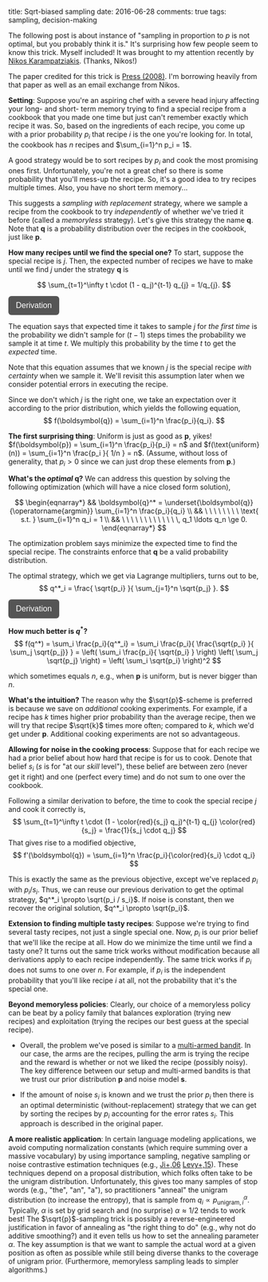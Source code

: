 title: Sqrt-biased sampling
date: 2016-06-28
comments: true
tags: sampling, decision-making

The following post is about instance of "sampling in proportion to $p$ is not
optimal, but you probably think it is." It's surprising how few people seem to
know this trick. Myself included! It was brought to my attention recently by
[Nikos Karampatziakis](http://lowrank.net/nikos/). (Thanks, Nikos!)

The paper credited for this trick is
[Press (2008)](http://www.pnas.org/content/106/6/1716.full.pdf). I'm borrowing
heavily from that paper as well as an email exchange from Nikos.

**Setting**: Suppose you're an aspiring chef with a severe head injury affecting
  your long- and short- term memory trying to find a special recipe from a
  cookbook that you made one time but just can't remember exactly which recipe
  it was. So, based on the ingredients of each recipe, you come up with a prior
  probability $p_i$ that recipe $i$ is the one you're looking for. In total, the
  cookbook has $n$ recipes and $\sum_{i=1}^n p_i = 1$.

A good strategy would be to sort recipes by $p_i$ and cook the most promising
ones first. Unfortunately, you're not a great chef so there is some probability
that you'll mess-up the recipe. So, it's a good idea to try recipes multiple
times. Also, you have no short term memory...

This suggests a *sampling with replacement* strategy, where we sample a recipe
from the cookbook to try *independently* of whether we've tried it before
(called a *memoryless* strategy). Let's give this strategy the name
$\boldsymbol{q}$. Note that $\boldsymbol{q}$ is a probability distribution over
the recipes in the cookbook, just like $\boldsymbol{p}.$

**How many recipes until we find the special one?** To start, suppose the
special recipe is $j$. Then, the expected number of recipes we have to make
until we find $j$ under the strategy $\boldsymbol{q}$ is

$$
\sum_{t=1}^\infty t \cdot (1 - q_j)^{t-1} q_{j} = 1/q_{j}.
$$

<style>
.toggle-button {
    background-color: #555555;
    border: none;
    color: white;
    padding: 10px 15px;
    border-radius: 6px;
    text-align: center;
    text-decoration: none;
    display: inline-block;
    font-size: 16px;
    cursor: pointer;
}
.derivation {
  background-color: #f2f2f2;
  border: thin solid #ddd;
  padding: 10px;
  margin-bottom: 10px;
}
</style>

<script>
// workaround for when markdown/mathjax gets confused by the
// javascript dollar function.
function toggle(x) { $(x).toggle(); }
</script>

<button onclick="toggle('#derivation')" class="toggle-button">Derivation</button>
<div id="derivation" style="display:none;" class="derivation">
**Derivation**:

We start with
$$
\sum_{t=1}^\infty t \cdot (1 - q_j)^{t-1} q_{j},
$$

Let $a = (1-q_j)$, to clean up notation.
$$
= q_{j} \sum_{t=1}^\infty t \cdot a^{t-1}
$$

Use the identity $\nabla_a [ a^t ] = t \cdot a^{t-1}$,
$$
= q_{j} \sum_{t=1}^\infty \nabla_a[ a^{t} ].
$$

Fish the gradient out of the sum and tweak summation index,
$$
= q_{j} \nabla_a\left[ \sum_{t=1}^\infty a^{t} \right]
= q_{j} \nabla_a\left[ -1 + \sum_{t=0}^\infty a^{t}\right]
$$

Plugin in the solution to the geometric series,
$$
= q_{j} \nabla_a\left[ -1 + \frac{1}{1-a} \right].
$$

Take derivative, expand $a$ and simplify,
$$
= q_{j} \frac{1}{(1-a)^2}
= \frac{1}{q_j}
$$

</div>


The equation says that expected time it takes to sample $j$ for *the first time*
is the probability we didn't sample for $(t-1)$ steps times the probability we
sample it at time $t$. We multiply this probability by the time $t$ to get the
*expected* time.

Note that this equation assumes that we known $j$ is the special recipe *with
certainty* when we sample it. We'll revisit this assumption later when we
consider potential errors in executing the recipe.

Since we don't which $j$ is the right one, we take an expectation over it
according to the prior distribution, which yields the following equation,
$$
f(\boldsymbol{q}) = \sum_{i=1}^n \frac{p_i}{q_i}.
$$

**The first surprising thing**: Uniform is just as good as $\boldsymbol{p}$,
  yikes! $f(\boldsymbol{p}) = \sum_{i=1}^n \frac{p_i}{p_i} = n$ and
  $f(\text{uniform}(n)) = \sum_{i=1}^n \frac{p_i }{ 1/n } = n$. (Assume, without
  loss of generality, that $p_i > 0$ since we can just drop these elements from
  $\boldsymbol{p}$.)


**What's the *optimal* $\boldsymbol{q}$?** We can address this question by
solving the following optimization (which will have a nice closed form
solution),

$$
\begin{eqnarray*}
&& \boldsymbol{q}^* = \underset{\boldsymbol{q}}{\operatorname{argmin}} \sum_{i=1}^n \frac{p_i}{q_i} \\
&& \ \ \ \ \ \ \ \ \text{ s.t. } \sum_{i=1}^n q_i = 1 \\
&& \ \ \ \ \ \ \ \ \ \ \ \ \, q_1 \ldots q_n \ge 0.
\end{eqnarray*}
$$

The optimization problem says minimize the expected time to find the special
recipe. The constraints enforce that $\boldsymbol{q}$ be a valid probability
distribution.

The optimal strategy, which we get via Lagrange multipliers, turns out to be,
$$
q^*_i = \frac{ \sqrt{p_i} }{ \sum_{j=1}^n \sqrt{p_j} }.
$$


<button onclick="toggle('#Lagrange')" class="toggle-button">Derivation</button>
<div id="Lagrange" style="display:none;" class="derivation">
To solve this constrained optimization problem, we form the
Lagrangian,

$$\mathcal{L}(\boldsymbol{q}, \lambda) = \sum_{i=1}^n \frac{p_i}{q_i} - \lambda\cdot \left(1 - \sum_{i=1}^n q_i\right),$$

and solve for $\boldsymbol{q}$ and multiplier $\lambda$ such that partial
derivatives are all equal to zero. This gives us the following system of
nonlinear equations,

$$
\begin{eqnarray*}
&& \lambda - \frac{p_i}{q_i^2} = 0 \ \ \ \text{for } 1 \le i \le n \\
&& \lambda \cdot \left(1 - \sum_{i=1}^n q_i \right) = 0.
\end{eqnarray*}
$$

We see that $q_i = \pm \sqrt{\frac{p_i}{\lambda}}$ works for the first set of
equations, but since we need $q_i \ge 0$, we take the positive one. Solving for
$\lambda$ and plugging it in, we get a normalized distribution,

$$
q^*_i = \frac{ \sqrt{p_i} }{ \sum_{j=1}^n \sqrt{p_j} }.
$$

</div>


**How much better is $q^*$?**
$$
f(q^*) = \sum_i \frac{p_i}{q^*_i}
= \sum_i \frac{p_i}{ \frac{\sqrt{p_i} }{ \sum_j \sqrt{p_j}} }
= \left( \sum_i \frac{p_i}{ \sqrt{p_i} } \right) \left( \sum_j \sqrt{p_j} \right)
= \left( \sum_i \sqrt{p_i} \right)^2
$$

which sometimes equals $n$, e.g., when $\boldsymbol{p}$ is uniform, but is never
bigger than $n$.

**What's the intuition?** The reason why the $\sqrt{p}$-scheme is preferred is
because we save on *additional* cooking experiments. For example, if a recipe
has $k$ times higher prior probability than the average recipe, then we will try
that recipe $\sqrt{k}$ times more often; compared to $k$, which we'd get under
$\boldsymbol{p}$. Additional cooking experiments are not so advantageous.

**Allowing for noise in the cooking process**: Suppose that for each recipe we
  had a prior belief about how hard that recipe is for us to cook. Denote that
  belief $s_i$ ($s$ is for "at our *skill* level"), these belief are between
  zero (never get it right) and one (perfect every time) and do not sum to one
  over the cookbook.

Following a similar derivation to before, the time to cook the special recipe
$j$ and cook it correctly is,
$$
\sum_{t=1}^\infty t \cdot (1 - \color{red}{s_j} q_j)^{t-1} q_{j} \color{red}{s_j} = \frac{1}{s_j \cdot q_j}
$$
That gives rise to a modified objective,
$$
f'(\boldsymbol{q}) = \sum_{i=1}^n \frac{p_i}{\color{red}{s_i} \cdot q_i}
$$

This is exactly the same as the previous objective, except we've replaced $p_i$
with $p_i/s_i$. Thus, we can reuse our previous derivation to get the optimal
strategy, $q^*_i \propto \sqrt{p_i / s_i}$. If noise is constant, then we
recover the original solution, $q^*_i \propto \sqrt{p_i}$.


**Extension to finding multiple tasty recipes**: Suppose we're trying to find
  several tasty recipes, not just a single special one. Now, $p_i$ is our prior
  belief that we'll like the recipe at all. How do we minimize the time until we
  find a tasty one? It turns out the same trick works without modification
  because all derivations apply to each recipe independently. The same trick
  works if $p_i$ does not sums to one over $n$. For example, if $p_i$ is the
  independent probability that you'll like recipe $i$ at all, not the
  probability that it's the special one.

**Beyond memoryless policies**: Clearly, our choice of a memoryless policy can
  be beat by a policy family that balances exploration (trying new recipes) and
  exploitation (trying the recipes our best guess at the special
  recipe).

  * Overall, the problem we've posed is similar to a
    [multi-armed bandit](https://en.wikipedia.org/wiki/Multi-armed_bandit). In
    our case, the arms are the recipes, pulling the arm is trying the recipe and
    the reward is whether or not we liked the recipe (possibly noisy). The key
    difference between our setup and multi-armed bandits is that we trust our
    prior distribution $\boldsymbol{p}$ and noise model $\boldsymbol{s}$.

  * If the amount of noise $s_i$ is known and we trust the prior $p_i$ then
    there is an optimal deterministic (without-replacement) strategy that we can
    get by sorting the recipes by $p_i$ accounting for the error rates
    $s_i$. This approach is described in the original paper.

**A more realistic application**: In certain language modeling applications, we
  avoid computing normalization constants (which require summing over a massive
  vocabulary) by using importance sampling, negative sampling or noise
  contrastive estimation techniques (e.g.,
  [Ji+,06](https://arxiv.org/pdf/1511.06909.pdf)
  [Levy+,15](http://www.aclweb.org/anthology/Q15-1016)). These techniques depend
  on a proposal distribution, which folks often take to be the unigram
  distribution. Unfortunately, this gives too many samples of stop words (e.g.,
  "the", "an", "a"), so practitioners "anneal" the unigram distribution (to
  increase the entropy), that is sample from $q_i \propto
  p_{\text{unigram},i}^\alpha$. Typically, $\alpha$ is set by grid search and
  (no surprise) $\alpha \approx 1/2$ tends to work best! The $\sqrt{p}$-sampling
  trick is possibly a reverse-engineered justification in favor of annealing as
  "the right thing to do" (e.g., why not do additive smoothing?) and it even
  tells us how to set the annealing parameter $\alpha$. The key assumption is
  that we want to sample the actual word at a given position as often as
  possible while still being diverse thanks to the coverage of unigram
  prior. (Furthermore, memoryless sampling leads to simpler algorithms.)

<!--
Actually, many word2vec papers use $\alpha=3/4$, which was suggested in
[Levy+,15](http://www.aclweb.org/anthology/Q15-1016), including the default
value in
[gensim](https://github.com/RaRe-Technologies/gensim/blob/develop/gensim/models/word2vec.py#L462). So,
[Ryan Cotterell](https://ryancotterell.github.io/) ran a quick experiment with
gensim, which confirmed the suspicion that $1/2$ may be better than $3/4$.

    Word similarity accuracy (avg of 10 runs)
    | alpha | accuracy |
    +==================+
    |  0.00 |    0.354 |
    |  0.25 |    0.403 |
    |  0.50 |    0.414 |
    |  0.75 |    0.395 |
    |  1.00 |    0.345 |
-->
